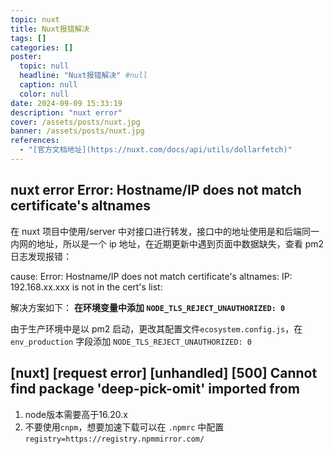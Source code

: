 ```yaml
---
topic: nuxt
title: Nuxt报错解决
tags: []
categories: []
poster:
  topic: null
  headline: "Nuxt报错解决" #null
  caption: null
  color: null
date: 2024-09-09 15:33:19
description: "nuxt error"
cover: /assets/posts/nuxt.jpg
banner: /assets/posts/nuxt.jpg
references:
  - "[官方文档地址](https://nuxt.com/docs/api/utils/dollarfetch)"
---
```


## nuxt error Error: Hostname/IP does not match certificate's altnames
在 nuxt 项目中使用/server 中对接口进行转发，接口中的地址使用是和后端同一内网的地址，所以是一个 ip 地址，在近期更新中遇到页面中数据缺失，查看 pm2 日志发现报错：

cause: Error: Hostname/IP does not match certificate's altnames: IP: 192.168.xx.xxx is not in the cert's list:

解决方案如下：
**在环境变量中添加 `NODE_TLS_REJECT_UNAUTHORIZED: 0`**

由于生产环境中是以 pm2 启动，更改其配置文件`ecosystem.config.js`，在 `env_production` 字段添加 `NODE_TLS_REJECT_UNAUTHORIZED: 0`

## [nuxt] [request error] [unhandled] [500] Cannot find package 'deep-pick-omit' imported from

1. node版本需要高于16.20.x
2. 不要使用`cnpm`，想要加速下载可以在 `.npmrc` 中配置 `registry=https://registry.npmmirror.com/`
